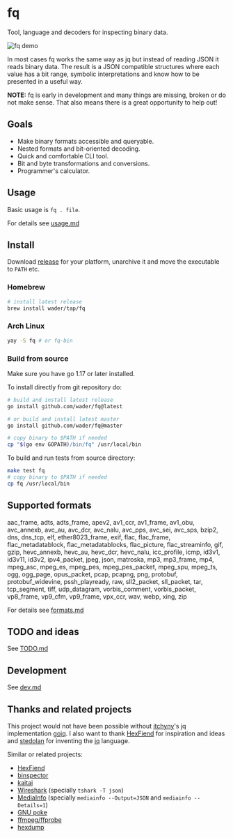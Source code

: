 # fq

Tool, language and decoders for inspecting binary data.

![fq demo](doc/demo.svg)

In most cases fq works the same way as jq but instead of reading JSON it reads binary data.
The result is a JSON compatible structures where each value has a bit range, symbolic
interpretations and know how to be presented in a useful way.

**NOTE:** fq is early in development and many things are missing, broken or do not make sense.
That also means there is a great opportunity to help out!

## Goals

- Make binary formats accessible and queryable.
- Nested formats and bit-oriented decoding.
- Quick and comfortable CLI tool.
- Bit and byte transformations and conversions.
- Programmer's calculator.

## Usage

Basic usage is `fq . file`.

For details see [usage.md](doc/usage.md)

## Install

Download [release](https://github.com/wader/fq/releases) for your
platform, unarchive it and move the executable to `PATH` etc.

### Homebrew

```sh
# install latest release
brew install wader/tap/fq
```

### Arch Linux

```sh
yay -S fq # or fq-bin
```

### Build from source

Make sure you have go 1.17 or later installed.

To install directly from git repository do:
```sh
# build and install latest release
go install github.com/wader/fq@latest

# or build and install latest master
go install github.com/wader/fq@master

# copy binary to $PATH if needed
cp "$(go env GOPATH)/bin/fq" /usr/local/bin
```

To build and run tests from source directory:
```sh
make test fq
# copy binary to $PATH if needed
cp fq /usr/local/bin
```

## Supported formats

[./formats_list.jq]: sh-start

aac_frame, adts, adts_frame, apev2, av1_ccr, av1_frame, av1_obu, avc_annexb, avc_au, avc_dcr, avc_nalu, avc_pps, avc_sei, avc_sps, bzip2, dns, dns_tcp, elf, ether8023_frame, exif, flac, flac_frame, flac_metadatablock, flac_metadatablocks, flac_picture, flac_streaminfo, gif, gzip, hevc_annexb, hevc_au, hevc_dcr, hevc_nalu, icc_profile, icmp, id3v1, id3v11, id3v2, ipv4_packet, jpeg, json, matroska, mp3, mp3_frame, mp4, mpeg_asc, mpeg_es, mpeg_pes, mpeg_pes_packet, mpeg_spu, mpeg_ts, ogg, ogg_page, opus_packet, pcap, pcapng, png, protobuf, protobuf_widevine, pssh_playready, raw, sll2_packet, sll_packet, tar, tcp_segment, tiff, udp_datagram, vorbis_comment, vorbis_packet, vp8_frame, vp9_cfm, vp9_frame, vpx_ccr, wav, webp, xing, zip

[#]: sh-end

For details see [formats.md](doc/formats.md)

## TODO and ideas

See [TODO.md](doc/TODO.md)

## Development

See [dev.md](doc/dev.md)

## Thanks and related projects

This project would not have been possible without [itchyny](https://github.com/itchyny)'s
jq implementation [gojq](https://github.com/itchyny/gojq). I also want to thank
[HexFiend](https://github.com/HexFiend/HexFiend) for inspiration and ideas and [stedolan](https://github.com/stedolan)
for inventing the [jq](https://github.com/stedolan/jq) language.

Similar or related projects:
- [HexFiend](https://github.com/HexFiend/HexFiend)
- [binspector](https://github.com/binspector/binspector)
- [kaitai](https://kaitai.io)
- [Wireshark](https://www.wireshark.org) (specially `tshark -T json`)
- [MediaInfo](https://mediaarea.net/en/MediaInfo) (specially `mediainfo --Output=JSON` and `mediainfo --Details=1`)
- [GNU poke](https://www.jemarch.net/poke)
- [ffmpeg/ffprobe](https://ffmpeg.org)
- [hexdump](https://git.kernel.org/pub/scm/utils/util-linux/util-linux.git/tree/text-utils/hexdump.c)
